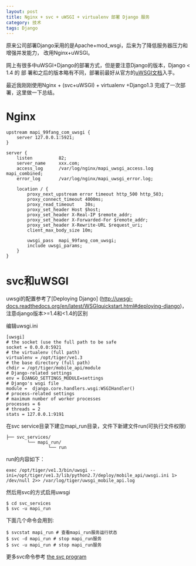 ```yaml
---
layout: post
title: Nginx + svc + uWSGI + virtualenv 部署 Django 服务
category: 技术
tags: Django
---
```


原来公司部署Django采用的是Apache+mod_wsgi，后来为了降低服务器压力和增强并发能力，
改用Nginx+uWSGI。

网上有很多中uWSGI+Django的部署方式，但是要注意Django的版本，Django < 1.4 的 部
署和之后的版本略有不同，部署前最好从官方的[uWSGI文档]入手。

最近我刚刚使用Nginx + (svc+uWSGI) + virtualenv +Django1.3 完成了一次部署，这里做一下总结。

[uWSGI文档]: http://projects.unbit.it/uwsgi/ 

# Nginx
    
    upstream mapi_99fang_com_uwsgi {
        server 127.0.0.1:5921;
    }

    server {
        listen          82;
        server_name     xxx.com;
        access_log      /var/log/nginx/mapi_uwsgi_access.log mapi_combined;
        error_log       /var/log/nginx/mapi_uwsgi_error.log;

        location / {
            proxy_next_upstream error timeout http_500 http_503;
            proxy_connect_timeout 4000ms;
            proxy_read_timeout    30s;
            proxy_set_header Host $host;
            proxy_set_header X-Real-IP $remote_addr;
            proxy_set_header X-Forwarded-For $remote_addr;
            proxy_set_header X-Rewrite-URL $request_uri;
            client_max_body_size 10m;

            uwsgi_pass  mapi_99fang_com_uwsgi;
            include uwsgi_params;
        }
    }
 

# svc和uWSGI 

uwsgi的配置参考了[Deploying Django] (http://uwsgi-docs.readthedocs.org/en/latest/WSGIquickstart.html#deploying-django)，
注意django版本>=1.4和<1.4的区别

编辑uwsgi.ini

    [uwsgi]
    # the socket (use the full path to be safe
    socket = 0.0.0.0:5921
    # the virtualenv (full path)
    virtualenv = /opt/tiger/ve1.3
    # the base directory (full path)
    chdir = /opt/tiger/mobile_api/module
    # Django-related settings
    env = DJANGO_SETTINGS_MODULE=settings
    # Django's wsgi file
    module =  django.core.handlers.wsgi:WSGIHandler()
    # process-related settings
    # maximum number of worker processes
    processes = 6
    # threads = 2
    stats = 127.0.0.1:9191

在svc service目录下建立mapi_run目录，文件下新建文件run(可执行文件权限)

    ├── svc_services/
            └── mapi_run/
                    └── run 

run的内容如下：
    
    exec /opt/tiger/ve1.3/bin/uwsgi --ini=/opt/tiger/ve1.3/lib/python2.7/deploy/mobile_api/uwsgi.ini 1> /dev/null 2>> /var/log/tiger/uwsgi_mobile_api.log
    
然后用svc的方式启用uwsgi

    $ cd svc_services
    $ svc -u mapi_run 

下面几个命令会用到:

    $ svcstat mapi_run # 查看mapi_run服务运行状态
    $ svc -d mapi_run # stop mapi_run服务
    $ svc -u mapi_run # stop mapi_run服务

更多svc命令参考 [the svc program]

[the svc program]: http://cr.yp.to/daemontools/svc.html 
